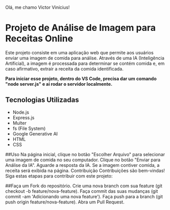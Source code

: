 Olá, me chamo Victor Vinícius!


# Projeto de Análise de Imagem para Receitas Online

Este projeto consiste em uma aplicação web que permite aos usuários enviar uma imagem de comida para análise. Através de uma IA (Inteligência Artificial), a imagem é processada para determinar se contém comida e, em caso afirmativo, extrair a receita da comida identificada.

****Para iniciar esse projeto, dentro do VS Code, precisa dar um comando "node server.js" e ai rodar o servidor localmente.****

## Tecnologias Utilizadas

- Node.js
- Express.js
- Multer
- fs (File System)
- Google Generative AI
- HTML
- CSS

##Uso
Na página inicial, clique no botão "Escolher Arquivo" para selecionar uma imagem de comida no seu computador.
Clique no botão "Enviar para Análise da IA".
Aguarde a resposta da IA. Se a imagem contiver comida, a receita será exibida na página.
Contribuição
Contribuições são bem-vindas! Siga estas etapas para contribuir com este projeto:

##Faça um Fork do repositório.
Crie uma nova branch com sua feature (git checkout -b feature/nova-feature).
Faça commit das suas mudanças (git commit -am 'Adicionando uma nova feature').
Faça push para a branch (git push origin feature/nova-feature).
Abra um Pull Request.
